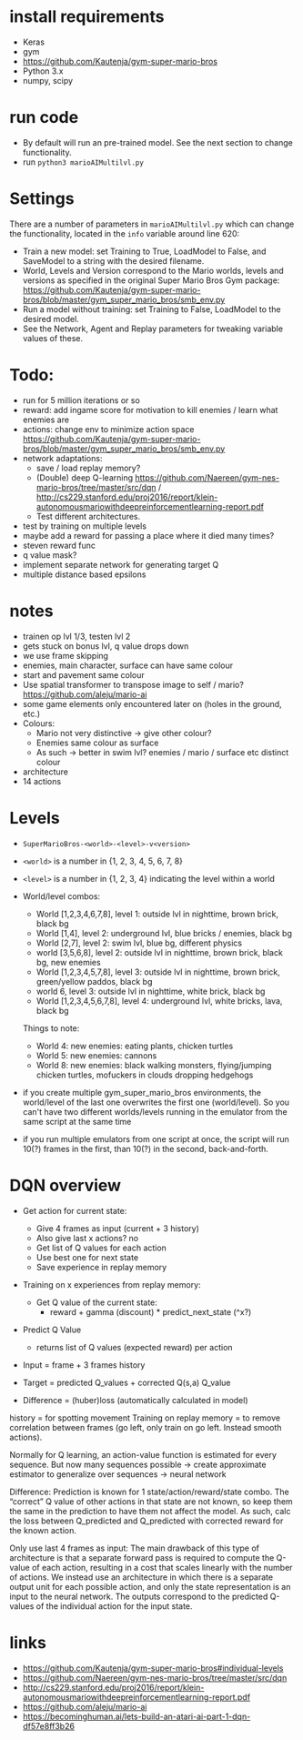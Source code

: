 
# install requirements
- Keras
- gym
- https://github.com/Kautenja/gym-super-mario-bros
- Python 3.x
- numpy, scipy


# run code
- By default will run an pre-trained model. See the next section to change functionality.
- run `python3 marioAIMultilvl.py`

# Settings
There are a number of parameters in `marioAIMultilvl.py` which can change the functionality, located in the `info` variable around line 620:
- Train a new model: set Training to True, LoadModel to False, and SaveModel to a string with the desired filename.
- World, Levels and Version correspond to the Mario worlds, levels and versions as specified in the original Super Mario Bros Gym package: https://github.com/Kautenja/gym-super-mario-bros/blob/master/gym_super_mario_bros/smb_env.py
- Run a model without training: set Training to False, LoadModel to the desired model.
- See the Network, Agent and Replay parameters for tweaking variable values of these.

# Todo:
- run for 5 million iterations or so
- reward: add ingame score for motivation to kill enemies / learn what enemies are
- actions: change env to minimize action space https://github.com/Kautenja/gym-super-mario-bros/blob/master/gym_super_mario_bros/smb_env.py
- network adaptations:
    - save / load replay memory?
    - (Double) deep Q-learning https://github.com/Naereen/gym-nes-mario-bros/tree/master/src/dqn / http://cs229.stanford.edu/proj2016/report/klein-autonomousmariowithdeepreinforcementlearning-report.pdf
    - Test different architectures.
- test by training on multiple levels
- maybe add a reward for passing a place where it died many times?
- steven reward func
- q value mask?
- implement separate network for generating target Q
- multiple distance based epsilons

# notes
- trainen op lvl 1/3, testen lvl 2
- gets stuck on bonus lvl, q value drops down
- we use frame skipping
- enemies, main character, surface can have same colour
- start and pavement same colour
- Use spatial transformer to transpose image to self / mario? https://github.com/aleju/mario-ai
- some game elements only encountered later on (holes in the ground, etc.)
- Colours:
    - Mario not very distinctive -> give other colour?
    - Enemies same colour as surface
    - As such -> better in swim lvl? enemies / mario / surface etc distinct colour
- architecture
- 14 actions



# Levels
- `SuperMarioBros-<world>-<level>-v<version>`
- `<world>` is a number in {1, 2, 3, 4, 5, 6, 7, 8}
- `<level>` is a number in {1, 2, 3, 4} indicating the level within a world
- World/level combos:
    - World [1,2,3,4,6,7,8], level 1: outside lvl in nighttime, brown brick, black bg
    - World [1,4], level 2: underground lvl, blue bricks / enemies, black bg
    - World [2,7], level 2: swim lvl, blue bg, different physics
    - world [3,5,6,8], level 2: outside lvl in nighttime, brown brick, black bg, new enemies
    - World [1,2,3,4,5,7,8], level 3: outside lvl in nighttime, brown brick, green/yellow paddos, black bg
    - world 6, level 3: outside lvl in nighttime, white brick, black bg
    - World [1,2,3,4,5,6,7,8], level 4: underground lvl, white bricks, lava, black bg

    Things to note:
    - World 4: new enemies: eating plants, chicken turtles
    - World 5: new enemies: cannons
    - World 8: new enemies: black walking monsters, flying/jumping chicken turtles, mofuckers in clouds dropping hedgehogs
- if you create multiple gym_super_mario_bros environments, the world/level of the last one overwrites the first one (world/level).
So you can't have two different worlds/levels running in the emulator from the same script at the same time
- if you run multiple emulators from one script at once, the script will run 10(?) frames in the first, than 10(?) in the second, back-and-forth.


# DQN overview
- Get action for current state:
    - Give 4 frames as input (current + 3 history)
    - Also give last x actions? no
    - Get list of Q values for each action
    - Use best one for next state
    - Save experience in replay memory

- Training on x experiences from replay memory:
    - Get Q value of the current state:
        - reward + gamma (discount) * predict_next_state (^x?)

- Predict Q Value
    - returns list of Q values (expected reward) per action

- Input = frame + 3 frames history
- Target = predicted Q_values + corrected Q(s,a) Q_value
- Difference = (huber)loss (automatically calculated in model)


history = for spotting movement
Training on replay memory = to remove correlation between frames (go left, only train on go left. Instead smooth actions).

Normally for Q learning, an action-value function is estimated for every sequence. But now many sequences possible -> create approximate estimator to generalize over sequences -> neural network

Difference:
Prediction is known for 1 state/action/reward/state combo. The “correct” Q value of other actions in that state are not known, so keep them the same in the prediction to have them not affect the model. As such, calc the loss between Q_predicted and Q_predicted with corrected reward for the known action.

Only use last 4 frames as input:
The main drawback of this type of architecture is that a separate forward pass is required to compute the Q-value of each action, resulting in a cost that scales linearly with the number of actions. We instead use an architecture in which there is a separate output unit for each possible action, and only the state representation is an input to the neural network. The outputs correspond to the predicted Q-values of the individual action for the input state.

# links
- https://github.com/Kautenja/gym-super-mario-bros#individual-levels
- https://github.com/Naereen/gym-nes-mario-bros/tree/master/src/dqn
- http://cs229.stanford.edu/proj2016/report/klein-autonomousmariowithdeepreinforcementlearning-report.pdf
- https://github.com/aleju/mario-ai
- https://becominghuman.ai/lets-build-an-atari-ai-part-1-dqn-df57e8ff3b26
